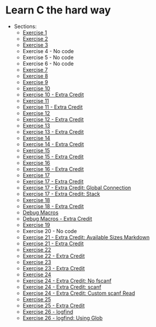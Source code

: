 # Learn C the hard way

- Sections:
  - [Exercise 1](ex1/ex1.c)
  - [Exercise 2](ex2/make.mak)
  - [Exercise 3](ex3/ex3.c)
  - Exercise 4 - No code
  - Exercise 5 - No code
  - Exercise 6 - No code
  - [Exercise 7](ex7/ex7.c)
  - [Exercise 8](ex8/ex8.c)
  - [Exercise 9](ex9/ex9.c)
  - [Exercise 10](ex10/ex10.c)
  - [Exercise 10 - Extra Credit](ex10_extra/ex10_extra.c)
  - [Exercise 11](ex11/ex11.c)
  - [Exercise 11 - Extra Credit](ex11_extra/ex11_extra.c)
  - [Exercise 12](ex12/ex12.c)
  - [Exercise 12 - Extra Credit](ex12_extra/ex12_extra.c)
  - [Exercise 13](ex13/ex13.c)
  - [Exercise 13 - Extra Credit](ex13_extra/ex13_extra.c)
  - [Exercise 14](ex14/ex14.c)
  - [Exercise 14 - Extra Credit](ex14_extra/ex14_extra.c)
  - [Exercise 15](ex15/ex15.c)
  - [Exercise 15 - Extra Credit](ex15_extra/ex15_extra.c)
  - [Exercise 16](ex16/ex16.c)
  - [Exercise 16 - Extra Credit](ex16_extra//ex16_extra.c)
  - [Exercise 17](ex17/ex17.c)
  - [Exercise 17 - Extra Credit](ex17_extra//ex17_extra.c)
  - [Exercise 17 - Extra Credit: Global Connection](ex17_extra_with_global_conn/ex17_extra_with_global_conn.c)
  - [Exercise 17 - Extra Credit: Stack](ex17_extra_stack/ex17_extra_stack.c)
  - [Exercise 18](ex18/ex18.c)
  - [Exercise 18 - Extra Credit](ex18_extra/ex18_extra.c)
  - [Debug Macros](debug_macros/dbg.h)
  - [Debug Macros - Extra Credit](debug_macros/dbg_extra.h)
  - [Exercise 19](ex19/ex19.c)
  - Exercise 20 - No code
  - [Exercise 21 - Extra Credit: Available Sizes Markdown](ex21/extra_credit_available_sizes.md)
  - [Exercise 21 - Extra Credit](ex21/extra_credit.c)
  - [Exercise 22](ex22/ex22_main.c)
  - [Exercise 22 - Extra Credit](ex22_extra/ex22_main_extra.c)
  - [Exercise 23](ex23/ex23.c)
  - [Exercise 23 - Extra Credit](ex23_extra/ex23_extra.c)
  - [Exercise 24](ex24/ex24.c)
  - [Exercise 24 - Extra Credit: No fscanf](ex24_extra_no_fscanf/ex24_extra_no_fscanf.c)
  - [Exercise 24 - Extra Credit: scanf](ex24_extra_scanf/ex24_extra_scanf.c)
  - [Exercise 24 - Extra Credit: Custom scanf Read](ex24_extra_custom_scanf_read/ex24_extra_custom_scanf_read.c)
  - [Exercise 25](ex25/ex25.c)
  - [Exercise 25 - Extra Credit](ex25_extra/ex25_extra.c)
  - [Exercise 26 - logfind](ex26/logfind.c)
  - [Exercise 26 - logfind: Using Glob](ex26_using_glob/logfind_using_glob.c)
